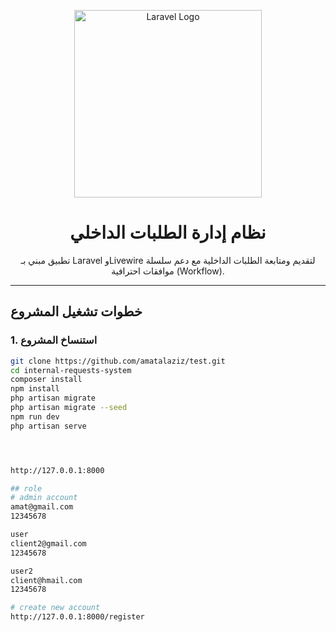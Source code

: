 <p align="center">
  <a href="https://laravel.com" target="_blank">
    <img src="https://raw.githubusercontent.com/laravel/art/master/logo-lockup/5%20SVG/2%20CMYK/1%20Full%20Color/laravel-logolockup-cmyk-red.svg" width="300" alt="Laravel Logo">
  </a>
</p>

<h1 align="center">نظام إدارة الطلبات الداخلي</h1>

<p align="center">
  تطبيق مبني بـ Laravel وLivewire لتقديم ومتابعة الطلبات الداخلية مع دعم سلسلة موافقات احترافية (Workflow).
</p>

---

##  خطوات تشغيل المشروع

### 1. استنساخ المشروع
```bash
git clone https://github.com/amatalaziz/test.git
cd internal-requests-system
composer install
npm install
php artisan migrate
php artisan migrate --seed
npm run dev
php artisan serve




http://127.0.0.1:8000

## role 
# admin account
amat@gmail.com
12345678

user
client2@gmail.com
12345678

user2
client@hmail.com
12345678

# create new account 
http://127.0.0.1:8000/register
